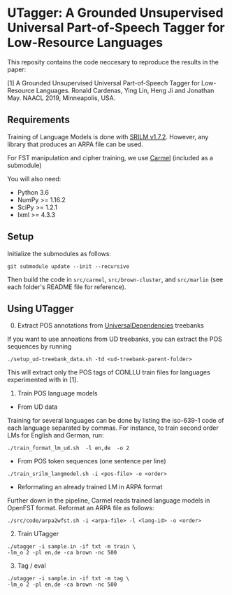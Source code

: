 # UTagger: A Grounded Unsupervised Universal Part-of-Speech Tagger for Low-Resource Languages

This reposity contains the code neccesary to reproduce the results in the paper:

[1] A Grounded Unsupervised Universal Part-of-Speech Tagger for Low-Resource Languages. 
Ronald Cardenas, Ying Lin, Heng Ji and Jonathan May. NAACL 2019, Minneapolis, USA.



## Requirements

Training of Language Models is done with [SRILM v1.7.2](http://www.speech.sri.com/projects/srilm/download.html). However, any library that produces an ARPA file can be used.

For FST manipulation and cipher training, we use [Carmel](https://github.com/isi-nlp/carmel) (included as a submodule)

You will also need:
* Python 3.6
* NumPy >= 1.16.2
* SciPy >= 1.2.1
* lxml >= 4.3.3


## Setup

Initialize the submodules as follows:

```
git submodule update --init --recursive
```

Then build the code in `src/carmel`, `src/brown-cluster`, and `src/marlin` (see each folder's README file for reference).

## Using UTagger


0. Extract POS annotations from [UniversalDependencies](http://universaldependencies.org) treebanks

If you want to use annoations from UD treebanks, you can extract the POS sequences by running

```
./setup_ud-treebank_data.sh -td <ud-treebank-parent-folder>
```

This will extract only the POS tags of CONLLU train files for languages experimented with in [1].


1. Train POS language models

  *  From UD data

Training for several languages can be done by listing the iso-639-1 code of each language separated by commas. For instance, to train second order LMs for English and German, run:

```
./train_format_lm_ud.sh  -l en,de  -o 2
```

  * From POS token sequences (one sentence per line)

```
./train_srilm_langmodel.sh -i <pos-file> -o <order>
```

  * Reformating an already trained LM in ARPA format

Further down in the pipeline, Carmel reads trained language models in OpenFST format. Reformat an ARPA file as follows:

```
./src/code/arpa2wfst.sh -i <arpa-file> -l <lang-id> -o <order>
```

2. Train UTagger


```
./utagger -i sample.in -if txt -m train \
-lm_o 2 -pl en,de -ca brown -nc 500
```


3. Tag / eval

```
./utagger -i sample.in -if txt -m tag \
-lm_o 2 -pl en,de -ca brown -nc 500
```

